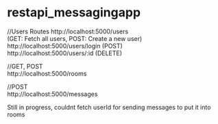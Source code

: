 # restapi_messagingapp  
//Users Routes
  http://localhost:5000/users  
  (GET: Fetch all users, POST: Create a new user)  
http://localhost:5000/users/login     (POST)  
http://localhost:5000/users/:id       (DELETE)  



//GET, POST  
http://localhost:5000/rooms  

//POST  
http://localhost:5000/messages  

Still in progress, couldnt fetch userId for sending messages to put it into rooms  
